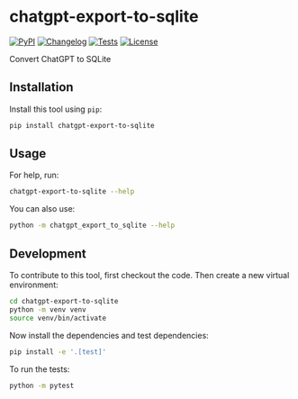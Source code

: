 # chatgpt-export-to-sqlite

[![PyPI](https://img.shields.io/pypi/v/chatgpt-export-to-sqlite.svg)](https://pypi.org/project/chatgpt-export-to-sqlite/)
[![Changelog](https://img.shields.io/github/v/release/RamVasuthevan/chatgpt-export-to-sqlite?include_prereleases&label=changelog)](https://github.com/RamVasuthevan/chatgpt-export-to-sqlite/releases)
[![Tests](https://github.com/RamVasuthevan/chatgpt-export-to-sqlite/actions/workflows/test.yml/badge.svg)](https://github.com/RamVasuthevan/chatgpt-export-to-sqlite/actions/workflows/test.yml)
[![License](https://img.shields.io/badge/license-Apache%202.0-blue.svg)](https://github.com/RamVasuthevan/chatgpt-export-to-sqlite/blob/master/LICENSE)

Convert ChatGPT to SQLite

## Installation

Install this tool using `pip`:
```bash
pip install chatgpt-export-to-sqlite
```
## Usage

For help, run:
```bash
chatgpt-export-to-sqlite --help
```
You can also use:
```bash
python -m chatgpt_export_to_sqlite --help
```
## Development

To contribute to this tool, first checkout the code. Then create a new virtual environment:
```bash
cd chatgpt-export-to-sqlite
python -m venv venv
source venv/bin/activate
```
Now install the dependencies and test dependencies:
```bash
pip install -e '.[test]'
```
To run the tests:
```bash
python -m pytest
```
